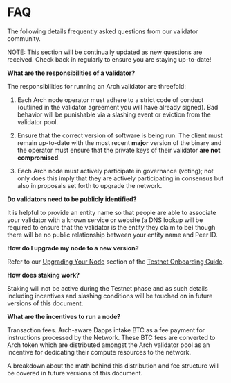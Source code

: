 # FAQ

The following details frequently asked questions from our validator community.

NOTE: This section will be continually updated as new questions are received. Check back in regularly to ensure you are staying up-to-date!

**What are the responsibilities of a validator?**

The responsibilities for running an Arch validator are threefold:

1. Each Arch node operator must adhere to a strict code of conduct (outlined in the validator agreement you will have already signed). Bad behavior will be punishable via a slashing event or eviction from the validator pool.

2. Ensure that the correct version of software is being run. The client must remain up-to-date with the most recent **major** version of the binary and the operator must ensure that the private keys of their validator **are not compromised**.

3. Each Arch node must actively participate in governance (voting); not only does this imply that they are actively participating in consensus but also in proposals set forth to upgrade the network.

**Do validators need to be publicly identified?**

It is helpful to provide an entity name so that people are able to associate your validator with a known service or website (a DNS lookup will be required to ensure that the validator is the entity they claim to be) though there will be no public relationship between your entity name and Peer ID.

**How do I upgrade my node to a new version?**

Refer to our [Upgrading Your Node] section of the [Testnet Onboarding Guide].

**How does staking work?**

Staking will not be active during the Testnet phase and as such details including incentives and slashing conditions will be touched on in future versions of this document.

**What are the incentives to run a node?**

Transaction fees. Arch-aware Dapps intake BTC as a fee payment for instructions processed by the Network. These BTC fees are converted to Arch token which are distributed amongst the Arch validator pool as an incentive for dedicating their compute resources to the network. 

A breakdown about the math behind this distribution and fee structure will be covered in future versions of this document.

[Upgrading Your Node]: ./testnet/onboarding-guide.md#upgrading-your-node
[Testnet Onboarding Guide]: ./testnet/onboarding-guide.md
